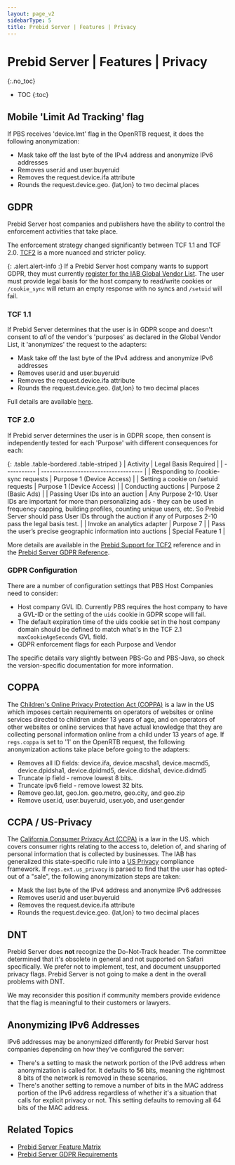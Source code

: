 ```yaml
---
layout: page_v2
sidebarType: 5
title: Prebid Server | Features | Privacy
---
```


# Prebid Server | Features | Privacy
{:.no_toc}

* TOC
{:toc}

## Mobile 'Limit Ad Tracking' flag

If PBS receives 'device.lmt' flag in the OpenRTB request, it does the following anonymization:

- Mask take off the last byte of the IPv4 address and anonymize IPv6 addresses
- Removes user.id and user.buyeruid
- Removes the request.device.ifa attribute
- Rounds the request.device.geo. {lat,lon} to two decimal places

## GDPR

Prebid Server host companies and publishers have the ability to control the enforcement
activities that take place.

The enforcement strategy changed significantly between TCF 1.1 and TCF 2.0. [TCF2](https://github.com/InteractiveAdvertisingBureau/GDPR-Transparency-and-Consent-Framework/blob/master/TCFv2/IAB%20Tech%20Lab%20-%20Consent%20string%20and%20vendor%20list%20formats%20v2.md) is a 
more nuanced and stricter policy.

{: .alert.alert-info :}
If a Prebid Server host company wants to support GDPR, they must currently [register for the IAB Global Vendor List](https://register.consensu.org/). 
The user must provide legal basis for the host company to read/write cookies or `/cookie_sync` will return an empty response with no syncs and `/setuid` will fail.

### TCF 1.1

If Prebid Server determines that the user is in GDPR scope and doesn't consent
to *all* of the vendor's 'purposes' as declared in the Global Vendor List, it 'anonymizes'
the request to the adapters:

- Mask take off the last byte of the IPv4 address and anonymize IPv6 addresses
- Removes user.id and user.buyeruid
- Removes the request.device.ifa attribute
- Rounds the request.device.geo. {lat,lon} to two decimal places

Full details are available [here](https://docs.google.com/document/d/1g0zAYc_EfqyilKD8N2qQ47uz0hdahY-t8vfb-vxZL5w/edit).

### TCF 2.0

If Prebid server determines the user is in GDPR scope, then consent is independently tested
for each 'Purpose' with different consequences for each:

{: .table .table-bordered .table-striped }
| Activity | Legal Basis Required |
| ----------- | ------------------------------------ |
| Responding to /cookie-sync requests | Purpose 1 (Device Access) |
| Setting a cookie on /setuid requests | Purpose 1 (Device Access) |
| Conducting auctions | Purpose 2 (Basic Ads) |
| Passing User IDs into an auction | Any Purpose 2-10. User IDs are important for more than personalizing ads - they can be used in frequency capping, building profiles, counting unique users, etc. So Prebid Server should pass User IDs through the auction if any of Purposes 2-10 pass the legal basis test. |
| Invoke an analytics adapter | Purpose 7 |
| Pass the user’s precise geographic information into auctions | Special Feature 1 |

More details are available in the [Prebid Support for TCF2](https://docs.google.com/document/d/1fBRaodKifv1pYsWY3ia-9K96VHUjd8kKvxZlOsozm8E/edit#) reference and in the [Prebid Server GDPR Reference](https://docs.google.com/document/d/1g0zAYc_EfqyilKD8N2qQ47uz0hdahY-t8vfb-vxZL5w/edit#).

### GDPR Configuration

There are a number of configuration settings that PBS Host Companies need
to consider:

- Host company GVL ID. Currently PBS requires the host company to have a GVL-ID or the setting of the `uids` cookie in GDPR scope will fail.
- The default expiration time of the uids cookie set in the host company domain should be defined to match what's in the TCF 2.1 `maxCookieAgeSeconds` GVL field.
- GDPR enforcement flags for each Purpose and Vendor

The specific details vary slightly between PBS-Go and PBS-Java, so check the
version-specific documentation for more information.

## COPPA

The [Children's Online Privacy Protection Act (COPPA)](https://www.ftc.gov/enforcement/rules/rulemaking-regulatory-reform-proceedings/childrens-online-privacy-protection-rule) is a law in the US which imposes certain requirements on operators of websites or online services directed to children under 13 years of age, and on operators of other websites or online services that have actual knowledge that they are collecting personal information online from a child under 13 years of age.
If `regs.coppa` is set to '1' on the OpenRTB request, the following anonymization actions take place before going to the adapters:

- Removes all ID fields: device.ifa, device.macsha1, device.macmd5, device.dpidsha1, device.dpidmd5, device.didsha1, device.didmd5
- Truncate ip field - remove lowest 8 bits.
- Truncate ipv6 field - remove lowest 32 bits.
- Remove geo.lat, geo.lon. geo.metro, geo.city, and geo.zip
- Remove user.id, user.buyeruid, user.yob, and user.gender

## CCPA / US-Privacy

The [California Consumer Privacy Act (CCPA)](https://oag.ca.gov/privacy/ccpa) is a law in the US. which covers consumer rights relating to the access to, deletion of, and sharing of personal information that is collected by businesses.
The IAB has generalized
this state-specific rule into a [US Privacy](https://iabtechlab.com/standards/ccpa/) compliance framework.
If `regs.ext.us_privacy` is parsed to find that the user has opted-out of a "sale",
the following anonymization steps are taken:

- Mask the last byte of the IPv4 address and anonymize IPv6 addresses
- Removes user.id and user.buyeruid
- Removes the request.device.ifa attribute
- Rounds the request.device.geo. {lat,lon} to two decimal places

## DNT

Prebid Server does **not** recognize the Do-Not-Track header. The committee determined that it's obsolete in general and not supported on Safari specifically. We prefer not to implement, test, and document unsupported privacy flags. Prebid Server is not going to make a dent in the overall problems with DNT.

We may reconsider this position if community members provide evidence that the flag is meaningful to their customers or lawyers.

## Anonymizing IPv6 Addresses

IPv6 addresses may be anonymized differently for Prebid Server host companies depending on how they've configured the server:

- There's a setting to mask the network portion of the IPv6 address when anonymization is called for. It defaults to 56 bits, meaning the rightmost 8 bits of the network is removed in these scenarios.
- There's another setting to remove a number of bits in the MAC address portion of the IPv6 address regardless of whether it's a situation that calls for explicit privacy or not. This setting defaults to removing all 64 bits of the MAC address.

## Related Topics

- [Prebid Server Feature Matrix](/prebid-server/features/pbs-feature-idx.html)
- [Prebid Server GDPR Requirements](https://docs.google.com/document/d/1g0zAYc_EfqyilKD8N2qQ47uz0hdahY-t8vfb-vxZL5w/edit#)

